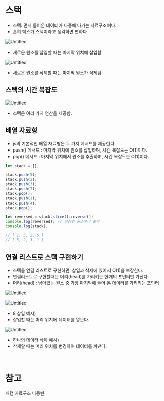 # 스택

- 스택: 먼저 들어온 데이터가 나중에 나가는 자료구조이다.
- 흔히 박스가 스택이라고 생각하면 편하다

![Untitled](https://prod-files-secure.s3.us-west-2.amazonaws.com/cdf5fd00-85a4-4001-aa3d-4b52542685d0/0fb0ef99-1390-4492-808b-af0e8d69400e/Untitled.png)

- 새로운 원소를 삽입할 때는 마지막 위치에 삽입함

![Untitled](https://prod-files-secure.s3.us-west-2.amazonaws.com/cdf5fd00-85a4-4001-aa3d-4b52542685d0/6639bf63-15ce-4e28-a46e-dd94f4a1a443/Untitled.png)

- 새로운 원소를 삭제할 때는 마지막 원소가 삭제됨

## 스택의 시간 복잡도

![Untitled](https://prod-files-secure.s3.us-west-2.amazonaws.com/cdf5fd00-85a4-4001-aa3d-4b52542685d0/60ad495b-3390-4eec-a511-8bf8fc17feb6/Untitled.png)

- 스택은 여러 가지 연산을 제공함.

## 배열 자료형

- js의 기본적인 배열 자료형은 두 가지 메서드를 제공한다.
- push() 메서드 : 마지막 위치에 원소를 삽입하며, 시간 복잡도는 O(1)이다.
- pop() 메서드 : 마지막 위치에서 원소를 추출하며, 시간 복잡도는 O(1)이다.

```jsx
let stack = [];

stack.push(5);
stack.push(2);
stack.push(3);
stack.push(7);
stack.pop();
stack.push(1);
stack.push(4);
stack.pop();

let reversed = stack.slice().reverse();
console.log(reversed); // 최상위 원소부터 출력
console.log(stack);

// [ 1, 3, 2, 5 ]
// [ 5, 2, 3, 1 ]
```

## 연결 리스트로 스택 구현하기

- 스택을 연결 리스트로 구현하면, 삽입과 삭제에 있어서 O(1)을 보장한다.
- 연결리스트로 구현할때는 머리(head)를 가리키는 한개의 포인터만 가진다.
- 머리(head) : 남아있는 원소 중 가장 마지막에 들어 온 데이터를 가리키는 포인터

![Untitled](https://prod-files-secure.s3.us-west-2.amazonaws.com/cdf5fd00-85a4-4001-aa3d-4b52542685d0/a4c9560a-850d-4874-acf6-ff0e2071cb9c/Untitled.png)

![Untitled](https://prod-files-secure.s3.us-west-2.amazonaws.com/cdf5fd00-85a4-4001-aa3d-4b52542685d0/a6e15b32-0200-4713-ab94-b6e14fecca2f/Untitled.png)

- 8 삽입 예시)
- 삽입할 때는 머리 위치에 데이터를 넣는다.

![Untitled](https://prod-files-secure.s3.us-west-2.amazonaws.com/cdf5fd00-85a4-4001-aa3d-4b52542685d0/d2406e93-07bd-4593-acb0-c56bb403247e/Untitled.png)

- 하나의 데이터 삭제 예시)
- 삭제할 때는 머리 위치를 변경하여 데이터를 꺼낸다.

<br>

# 참고

패캠 자료구조 나동빈
